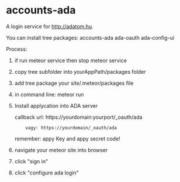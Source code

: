 # accounts-ada

A login service for http://adatom.hu. 

You can install tree packages:
accounts-ada
ada-oauth
ada-config-ui

Process:

1. if run meteor service then stop meteor service

2. copy tree subfolder into yourAppPath/packages folder

3. add tree package your site/.meteor/packages file

6. in command line: meteor run

7. Install applycation into ADA server

   callback url: https://yourdomain:yourport/_oauth/ada

           vagy: https://yourdomain/_oauth/ada
   remember: appy Key and appy secret code!

8. navigate your meteor site into browser

8. click "sign in"

9. click "configure ada login"



